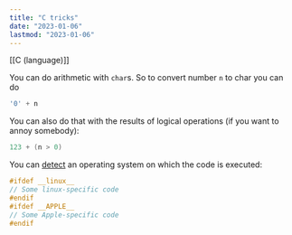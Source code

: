 ```yaml
---
title: "C tricks"
date: "2023-01-06"
lastmod: "2023-01-06"
---
```


[[C (language)]]

You can do arithmetic with `char`s. So to convert number `n` to char you can do
```C
'0' + n
```

You can also do that with the results of logical operations (if you want to annoy somebody):
```C
123 + (n > 0)
```

You can [detect](https://www.geeksforgeeks.org/how-to-detect-operating-system-through-a-c-program/) an operating system on which the code is executed:
```C
#ifdef __linux__
// Some linux-specific code
#endif
#ifdef __APPLE__
// Some Apple-specific code
#endif
```
